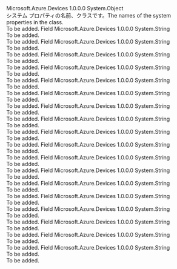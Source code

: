 <Type Name="MessageSystemPropertyNames" FullName="Microsoft.Azure.Devices.MessageSystemPropertyNames">
  <TypeSignature Language="C#" Value="public static class MessageSystemPropertyNames" />
  <TypeSignature Language="ILAsm" Value=".class public auto ansi abstract sealed beforefieldinit MessageSystemPropertyNames extends System.Object" />
  <TypeSignature Language="DocId" Value="T:Microsoft.Azure.Devices.MessageSystemPropertyNames" />
  <TypeSignature Language="VB.NET" Value="Public Class MessageSystemPropertyNames" />
  <TypeSignature Language="F#" Value="type MessageSystemPropertyNames = class" />
  <AssemblyInfo>
    <AssemblyName>Microsoft.Azure.Devices</AssemblyName>
    <AssemblyVersion>1.0.0.0</AssemblyVersion>
  </AssemblyInfo>
  <Base>
    <BaseTypeName>System.Object</BaseTypeName>
  </Base>
  <Interfaces />
  <Docs>
    <summary>
            <span data-ttu-id="8f450-101">システム プロパティの名前、<see cref="T:Microsoft.Azure.Devices.Message" />クラスです。</span><span class="sxs-lookup"><span data-stu-id="8f450-101">The names of the system properties in the <see cref="T:Microsoft.Azure.Devices.Message" /> class.</span></span>
            </summary>
    <remarks>To be added.</remarks>
  </Docs>
  <Members>
    <Member MemberName="Ack">
      <MemberSignature Language="C#" Value="public const string Ack;" />
      <MemberSignature Language="ILAsm" Value=".field public static literal string Ack" />
      <MemberSignature Language="DocId" Value="F:Microsoft.Azure.Devices.MessageSystemPropertyNames.Ack" />
      <MemberSignature Language="VB.NET" Value="Public Const Ack As String " />
      <MemberSignature Language="F#" Value="val mutable Ack : string" Usage="Microsoft.Azure.Devices.MessageSystemPropertyNames.Ack" />
      <MemberType>Field</MemberType>
      <AssemblyInfo>
        <AssemblyName>Microsoft.Azure.Devices</AssemblyName>
        <AssemblyVersion>1.0.0.0</AssemblyVersion>
      </AssemblyInfo>
      <ReturnValue>
        <ReturnType>System.String</ReturnType>
      </ReturnValue>
      <Docs>
        <summary>To be added.</summary>
        <remarks>To be added.</remarks>
      </Docs>
    </Member>
    <Member MemberName="ConnectionAuthMethod">
      <MemberSignature Language="C#" Value="public const string ConnectionAuthMethod;" />
      <MemberSignature Language="ILAsm" Value=".field public static literal string ConnectionAuthMethod" />
      <MemberSignature Language="DocId" Value="F:Microsoft.Azure.Devices.MessageSystemPropertyNames.ConnectionAuthMethod" />
      <MemberSignature Language="VB.NET" Value="Public Const ConnectionAuthMethod As String " />
      <MemberSignature Language="F#" Value="val mutable ConnectionAuthMethod : string" Usage="Microsoft.Azure.Devices.MessageSystemPropertyNames.ConnectionAuthMethod" />
      <MemberType>Field</MemberType>
      <AssemblyInfo>
        <AssemblyName>Microsoft.Azure.Devices</AssemblyName>
        <AssemblyVersion>1.0.0.0</AssemblyVersion>
      </AssemblyInfo>
      <ReturnValue>
        <ReturnType>System.String</ReturnType>
      </ReturnValue>
      <Docs>
        <summary>To be added.</summary>
        <remarks>To be added.</remarks>
      </Docs>
    </Member>
    <Member MemberName="ConnectionDeviceGenerationId">
      <MemberSignature Language="C#" Value="public const string ConnectionDeviceGenerationId;" />
      <MemberSignature Language="ILAsm" Value=".field public static literal string ConnectionDeviceGenerationId" />
      <MemberSignature Language="DocId" Value="F:Microsoft.Azure.Devices.MessageSystemPropertyNames.ConnectionDeviceGenerationId" />
      <MemberSignature Language="VB.NET" Value="Public Const ConnectionDeviceGenerationId As String " />
      <MemberSignature Language="F#" Value="val mutable ConnectionDeviceGenerationId : string" Usage="Microsoft.Azure.Devices.MessageSystemPropertyNames.ConnectionDeviceGenerationId" />
      <MemberType>Field</MemberType>
      <AssemblyInfo>
        <AssemblyName>Microsoft.Azure.Devices</AssemblyName>
        <AssemblyVersion>1.0.0.0</AssemblyVersion>
      </AssemblyInfo>
      <ReturnValue>
        <ReturnType>System.String</ReturnType>
      </ReturnValue>
      <Docs>
        <summary>To be added.</summary>
        <remarks>To be added.</remarks>
      </Docs>
    </Member>
    <Member MemberName="ConnectionDeviceId">
      <MemberSignature Language="C#" Value="public const string ConnectionDeviceId;" />
      <MemberSignature Language="ILAsm" Value=".field public static literal string ConnectionDeviceId" />
      <MemberSignature Language="DocId" Value="F:Microsoft.Azure.Devices.MessageSystemPropertyNames.ConnectionDeviceId" />
      <MemberSignature Language="VB.NET" Value="Public Const ConnectionDeviceId As String " />
      <MemberSignature Language="F#" Value="val mutable ConnectionDeviceId : string" Usage="Microsoft.Azure.Devices.MessageSystemPropertyNames.ConnectionDeviceId" />
      <MemberType>Field</MemberType>
      <AssemblyInfo>
        <AssemblyName>Microsoft.Azure.Devices</AssemblyName>
        <AssemblyVersion>1.0.0.0</AssemblyVersion>
      </AssemblyInfo>
      <ReturnValue>
        <ReturnType>System.String</ReturnType>
      </ReturnValue>
      <Docs>
        <summary>To be added.</summary>
        <remarks>To be added.</remarks>
      </Docs>
    </Member>
    <Member MemberName="ContentEncoding">
      <MemberSignature Language="C#" Value="public const string ContentEncoding;" />
      <MemberSignature Language="ILAsm" Value=".field public static literal string ContentEncoding" />
      <MemberSignature Language="DocId" Value="F:Microsoft.Azure.Devices.MessageSystemPropertyNames.ContentEncoding" />
      <MemberSignature Language="VB.NET" Value="Public Const ContentEncoding As String " />
      <MemberSignature Language="F#" Value="val mutable ContentEncoding : string" Usage="Microsoft.Azure.Devices.MessageSystemPropertyNames.ContentEncoding" />
      <MemberType>Field</MemberType>
      <AssemblyInfo>
        <AssemblyName>Microsoft.Azure.Devices</AssemblyName>
        <AssemblyVersion>1.0.0.0</AssemblyVersion>
      </AssemblyInfo>
      <ReturnValue>
        <ReturnType>System.String</ReturnType>
      </ReturnValue>
      <Docs>
        <summary>To be added.</summary>
        <remarks>To be added.</remarks>
      </Docs>
    </Member>
    <Member MemberName="ContentType">
      <MemberSignature Language="C#" Value="public const string ContentType;" />
      <MemberSignature Language="ILAsm" Value=".field public static literal string ContentType" />
      <MemberSignature Language="DocId" Value="F:Microsoft.Azure.Devices.MessageSystemPropertyNames.ContentType" />
      <MemberSignature Language="VB.NET" Value="Public Const ContentType As String " />
      <MemberSignature Language="F#" Value="val mutable ContentType : string" Usage="Microsoft.Azure.Devices.MessageSystemPropertyNames.ContentType" />
      <MemberType>Field</MemberType>
      <AssemblyInfo>
        <AssemblyName>Microsoft.Azure.Devices</AssemblyName>
        <AssemblyVersion>1.0.0.0</AssemblyVersion>
      </AssemblyInfo>
      <ReturnValue>
        <ReturnType>System.String</ReturnType>
      </ReturnValue>
      <Docs>
        <summary>To be added.</summary>
        <remarks>To be added.</remarks>
      </Docs>
    </Member>
    <Member MemberName="CorrelationId">
      <MemberSignature Language="C#" Value="public const string CorrelationId;" />
      <MemberSignature Language="ILAsm" Value=".field public static literal string CorrelationId" />
      <MemberSignature Language="DocId" Value="F:Microsoft.Azure.Devices.MessageSystemPropertyNames.CorrelationId" />
      <MemberSignature Language="VB.NET" Value="Public Const CorrelationId As String " />
      <MemberSignature Language="F#" Value="val mutable CorrelationId : string" Usage="Microsoft.Azure.Devices.MessageSystemPropertyNames.CorrelationId" />
      <MemberType>Field</MemberType>
      <AssemblyInfo>
        <AssemblyName>Microsoft.Azure.Devices</AssemblyName>
        <AssemblyVersion>1.0.0.0</AssemblyVersion>
      </AssemblyInfo>
      <ReturnValue>
        <ReturnType>System.String</ReturnType>
      </ReturnValue>
      <Docs>
        <summary>To be added.</summary>
        <remarks>To be added.</remarks>
      </Docs>
    </Member>
    <Member MemberName="CreationTimeUtc">
      <MemberSignature Language="C#" Value="public const string CreationTimeUtc;" />
      <MemberSignature Language="ILAsm" Value=".field public static literal string CreationTimeUtc" />
      <MemberSignature Language="DocId" Value="F:Microsoft.Azure.Devices.MessageSystemPropertyNames.CreationTimeUtc" />
      <MemberSignature Language="VB.NET" Value="Public Const CreationTimeUtc As String " />
      <MemberSignature Language="F#" Value="val mutable CreationTimeUtc : string" Usage="Microsoft.Azure.Devices.MessageSystemPropertyNames.CreationTimeUtc" />
      <MemberType>Field</MemberType>
      <AssemblyInfo>
        <AssemblyName>Microsoft.Azure.Devices</AssemblyName>
        <AssemblyVersion>1.0.0.0</AssemblyVersion>
      </AssemblyInfo>
      <ReturnValue>
        <ReturnType>System.String</ReturnType>
      </ReturnValue>
      <Docs>
        <summary>To be added.</summary>
        <remarks>To be added.</remarks>
      </Docs>
    </Member>
    <Member MemberName="DeliveryCount">
      <MemberSignature Language="C#" Value="public const string DeliveryCount;" />
      <MemberSignature Language="ILAsm" Value=".field public static literal string DeliveryCount" />
      <MemberSignature Language="DocId" Value="F:Microsoft.Azure.Devices.MessageSystemPropertyNames.DeliveryCount" />
      <MemberSignature Language="VB.NET" Value="Public Const DeliveryCount As String " />
      <MemberSignature Language="F#" Value="val mutable DeliveryCount : string" Usage="Microsoft.Azure.Devices.MessageSystemPropertyNames.DeliveryCount" />
      <MemberType>Field</MemberType>
      <AssemblyInfo>
        <AssemblyName>Microsoft.Azure.Devices</AssemblyName>
        <AssemblyVersion>1.0.0.0</AssemblyVersion>
      </AssemblyInfo>
      <ReturnValue>
        <ReturnType>System.String</ReturnType>
      </ReturnValue>
      <Docs>
        <summary>To be added.</summary>
        <remarks>To be added.</remarks>
      </Docs>
    </Member>
    <Member MemberName="EnqueuedTime">
      <MemberSignature Language="C#" Value="public const string EnqueuedTime;" />
      <MemberSignature Language="ILAsm" Value=".field public static literal string EnqueuedTime" />
      <MemberSignature Language="DocId" Value="F:Microsoft.Azure.Devices.MessageSystemPropertyNames.EnqueuedTime" />
      <MemberSignature Language="VB.NET" Value="Public Const EnqueuedTime As String " />
      <MemberSignature Language="F#" Value="val mutable EnqueuedTime : string" Usage="Microsoft.Azure.Devices.MessageSystemPropertyNames.EnqueuedTime" />
      <MemberType>Field</MemberType>
      <AssemblyInfo>
        <AssemblyName>Microsoft.Azure.Devices</AssemblyName>
        <AssemblyVersion>1.0.0.0</AssemblyVersion>
      </AssemblyInfo>
      <ReturnValue>
        <ReturnType>System.String</ReturnType>
      </ReturnValue>
      <Docs>
        <summary>To be added.</summary>
        <remarks>To be added.</remarks>
      </Docs>
    </Member>
    <Member MemberName="ExpiryTimeUtc">
      <MemberSignature Language="C#" Value="public const string ExpiryTimeUtc;" />
      <MemberSignature Language="ILAsm" Value=".field public static literal string ExpiryTimeUtc" />
      <MemberSignature Language="DocId" Value="F:Microsoft.Azure.Devices.MessageSystemPropertyNames.ExpiryTimeUtc" />
      <MemberSignature Language="VB.NET" Value="Public Const ExpiryTimeUtc As String " />
      <MemberSignature Language="F#" Value="val mutable ExpiryTimeUtc : string" Usage="Microsoft.Azure.Devices.MessageSystemPropertyNames.ExpiryTimeUtc" />
      <MemberType>Field</MemberType>
      <AssemblyInfo>
        <AssemblyName>Microsoft.Azure.Devices</AssemblyName>
        <AssemblyVersion>1.0.0.0</AssemblyVersion>
      </AssemblyInfo>
      <ReturnValue>
        <ReturnType>System.String</ReturnType>
      </ReturnValue>
      <Docs>
        <summary>To be added.</summary>
        <remarks>To be added.</remarks>
      </Docs>
    </Member>
    <Member MemberName="LockToken">
      <MemberSignature Language="C#" Value="public const string LockToken;" />
      <MemberSignature Language="ILAsm" Value=".field public static literal string LockToken" />
      <MemberSignature Language="DocId" Value="F:Microsoft.Azure.Devices.MessageSystemPropertyNames.LockToken" />
      <MemberSignature Language="VB.NET" Value="Public Const LockToken As String " />
      <MemberSignature Language="F#" Value="val mutable LockToken : string" Usage="Microsoft.Azure.Devices.MessageSystemPropertyNames.LockToken" />
      <MemberType>Field</MemberType>
      <AssemblyInfo>
        <AssemblyName>Microsoft.Azure.Devices</AssemblyName>
        <AssemblyVersion>1.0.0.0</AssemblyVersion>
      </AssemblyInfo>
      <ReturnValue>
        <ReturnType>System.String</ReturnType>
      </ReturnValue>
      <Docs>
        <summary>To be added.</summary>
        <remarks>To be added.</remarks>
      </Docs>
    </Member>
    <Member MemberName="MessageId">
      <MemberSignature Language="C#" Value="public const string MessageId;" />
      <MemberSignature Language="ILAsm" Value=".field public static literal string MessageId" />
      <MemberSignature Language="DocId" Value="F:Microsoft.Azure.Devices.MessageSystemPropertyNames.MessageId" />
      <MemberSignature Language="VB.NET" Value="Public Const MessageId As String " />
      <MemberSignature Language="F#" Value="val mutable MessageId : string" Usage="Microsoft.Azure.Devices.MessageSystemPropertyNames.MessageId" />
      <MemberType>Field</MemberType>
      <AssemblyInfo>
        <AssemblyName>Microsoft.Azure.Devices</AssemblyName>
        <AssemblyVersion>1.0.0.0</AssemblyVersion>
      </AssemblyInfo>
      <ReturnValue>
        <ReturnType>System.String</ReturnType>
      </ReturnValue>
      <Docs>
        <summary>To be added.</summary>
        <remarks>To be added.</remarks>
      </Docs>
    </Member>
    <Member MemberName="MessageSchema">
      <MemberSignature Language="C#" Value="public const string MessageSchema;" />
      <MemberSignature Language="ILAsm" Value=".field public static literal string MessageSchema" />
      <MemberSignature Language="DocId" Value="F:Microsoft.Azure.Devices.MessageSystemPropertyNames.MessageSchema" />
      <MemberSignature Language="VB.NET" Value="Public Const MessageSchema As String " />
      <MemberSignature Language="F#" Value="val mutable MessageSchema : string" Usage="Microsoft.Azure.Devices.MessageSystemPropertyNames.MessageSchema" />
      <MemberType>Field</MemberType>
      <AssemblyInfo>
        <AssemblyName>Microsoft.Azure.Devices</AssemblyName>
        <AssemblyVersion>1.0.0.0</AssemblyVersion>
      </AssemblyInfo>
      <ReturnValue>
        <ReturnType>System.String</ReturnType>
      </ReturnValue>
      <Docs>
        <summary>To be added.</summary>
        <remarks>To be added.</remarks>
      </Docs>
    </Member>
    <Member MemberName="Operation">
      <MemberSignature Language="C#" Value="public const string Operation;" />
      <MemberSignature Language="ILAsm" Value=".field public static literal string Operation" />
      <MemberSignature Language="DocId" Value="F:Microsoft.Azure.Devices.MessageSystemPropertyNames.Operation" />
      <MemberSignature Language="VB.NET" Value="Public Const Operation As String " />
      <MemberSignature Language="F#" Value="val mutable Operation : string" Usage="Microsoft.Azure.Devices.MessageSystemPropertyNames.Operation" />
      <MemberType>Field</MemberType>
      <AssemblyInfo>
        <AssemblyName>Microsoft.Azure.Devices</AssemblyName>
        <AssemblyVersion>1.0.0.0</AssemblyVersion>
      </AssemblyInfo>
      <ReturnValue>
        <ReturnType>System.String</ReturnType>
      </ReturnValue>
      <Docs>
        <summary>To be added.</summary>
        <remarks>To be added.</remarks>
      </Docs>
    </Member>
    <Member MemberName="SequenceNumber">
      <MemberSignature Language="C#" Value="public const string SequenceNumber;" />
      <MemberSignature Language="ILAsm" Value=".field public static literal string SequenceNumber" />
      <MemberSignature Language="DocId" Value="F:Microsoft.Azure.Devices.MessageSystemPropertyNames.SequenceNumber" />
      <MemberSignature Language="VB.NET" Value="Public Const SequenceNumber As String " />
      <MemberSignature Language="F#" Value="val mutable SequenceNumber : string" Usage="Microsoft.Azure.Devices.MessageSystemPropertyNames.SequenceNumber" />
      <MemberType>Field</MemberType>
      <AssemblyInfo>
        <AssemblyName>Microsoft.Azure.Devices</AssemblyName>
        <AssemblyVersion>1.0.0.0</AssemblyVersion>
      </AssemblyInfo>
      <ReturnValue>
        <ReturnType>System.String</ReturnType>
      </ReturnValue>
      <Docs>
        <summary>To be added.</summary>
        <remarks>To be added.</remarks>
      </Docs>
    </Member>
    <Member MemberName="To">
      <MemberSignature Language="C#" Value="public const string To;" />
      <MemberSignature Language="ILAsm" Value=".field public static literal string To" />
      <MemberSignature Language="DocId" Value="F:Microsoft.Azure.Devices.MessageSystemPropertyNames.To" />
      <MemberSignature Language="VB.NET" Value="Public Const To As String " />
      <MemberSignature Language="F#" Value="val mutable To : string" Usage="Microsoft.Azure.Devices.MessageSystemPropertyNames.To" />
      <MemberType>Field</MemberType>
      <AssemblyInfo>
        <AssemblyName>Microsoft.Azure.Devices</AssemblyName>
        <AssemblyVersion>1.0.0.0</AssemblyVersion>
      </AssemblyInfo>
      <ReturnValue>
        <ReturnType>System.String</ReturnType>
      </ReturnValue>
      <Docs>
        <summary>To be added.</summary>
        <remarks>To be added.</remarks>
      </Docs>
    </Member>
    <Member MemberName="UserId">
      <MemberSignature Language="C#" Value="public const string UserId;" />
      <MemberSignature Language="ILAsm" Value=".field public static literal string UserId" />
      <MemberSignature Language="DocId" Value="F:Microsoft.Azure.Devices.MessageSystemPropertyNames.UserId" />
      <MemberSignature Language="VB.NET" Value="Public Const UserId As String " />
      <MemberSignature Language="F#" Value="val mutable UserId : string" Usage="Microsoft.Azure.Devices.MessageSystemPropertyNames.UserId" />
      <MemberType>Field</MemberType>
      <AssemblyInfo>
        <AssemblyName>Microsoft.Azure.Devices</AssemblyName>
        <AssemblyVersion>1.0.0.0</AssemblyVersion>
      </AssemblyInfo>
      <ReturnValue>
        <ReturnType>System.String</ReturnType>
      </ReturnValue>
      <Docs>
        <summary>To be added.</summary>
        <remarks>To be added.</remarks>
      </Docs>
    </Member>
  </Members>
</Type>
